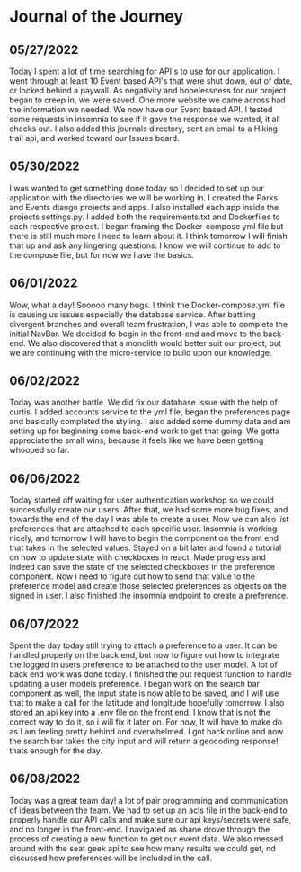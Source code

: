 # Journal of the Journey

## 05/27/2022

<p>Today I spent a lot of time searching for API's to use for our application.
I went through at least 10 Event based API's that were shut down, out of date, or locked behind a paywall. As negativity and hopelessness for our project began to creep in, we were saved. One more website we came across had the information we needed. We now have our Event based API. I tested some requests in insomnia to see if it gave the response we wanted, it all checks out. I also added this journals directory, sent an email to a Hiking trail api, and worked toward our Issues board. </p>

## 05/30/2022

<p> I was wanted to get something done today so I decided to set up our application with the directories we will be working in. I created the Parks and Events django projects and apps. I also installed each app inside the projects settings.py. I added both the requirements.txt and Dockerfiles to each respective project. I began framing the Docker-compose yml file but there is still much more I need to learn about it. I think tomorrow I will finish that up and ask any lingering questions. I know we will continue to add to the compose file, but for now we have the basics. 
</p>

## 06/01/2022

<p>Wow, what a day! Sooooo many bugs. I think the Docker-compose.yml file is causing us issues
especially the database service. After battling divergent branches and overall team frustration, I was able to complete the initial NavBar. We decided fo begin in the front-end and move to the back-end. We also discovered that a monolith would better suit our project, but we are continuing with the micro-service to build upon our knowledge. </p>

## 06/02/2022

<p> Today was another battle. We did fix our database Issue with the help of curtis. I added accounts service to the yml file, began the preferences page and basically completed the styling. I also added some dummy data and am setting up for beginning some back-end work to get that going. We gotta appreciate the small wins, because it feels like we have been getting whooped so far. </p>

## 06/06/2022

<P> Today started off waiting for user authentication workshop so we could successfully create our users. After that, we had some more bug fixes, and towards the end of the day I was able to create a user. Now we can also list preferences that are attached to each specific user. Insomnia is working nicely, and tomorrow I will have to begin the component on the front end that takes in the selected values. Stayed on a bit later and found a tutorial on how to update state with checkboxes in react. Made progress and indeed can save the state of the selected checkboxes in the preference component. Now i need to figure out how to send that value to the preference model and create those selected preferences as objects on the signed in user. I also finished the insomnia endpoint to create a preference.  </p>

## 06/07/2022

<p> Spent the day today still trying to attach a preference to a user. It can be handled properly on the back end, but now to figure out how to integrate the logged in users preference to be attached to the user model. A lot of back end work was done today. I finished the put request function to handle updating a user models preference. I began work on the search bar component as well, the input state is now able to be saved, and I will use that to make a call for the latitude and longitude hopefully tomorrow. I also stored an api key into a .env file on the front end. I know that is not the correct way to do it, so i will fix it later on. For now, It will have to make do as I am feeling pretty behind and overwhelmed. I got back online and now the search bar takes the city input and will return a geocoding response! thats enough for the day.</p>

## 06/08/2022

<p>Today was a great team day! a lot of pair programming and communication of ideas between the team. We had to set up an acls file in the back-end to properly handle our API calls and make sure our api keys/secrets were safe, and no longer in the front-end. I navigated as shane drove through the process of creating a new function to get our event data. We also messed around with the seat geek api to see how many results we could get, nd discussed how preferences will be included in the call. </p>